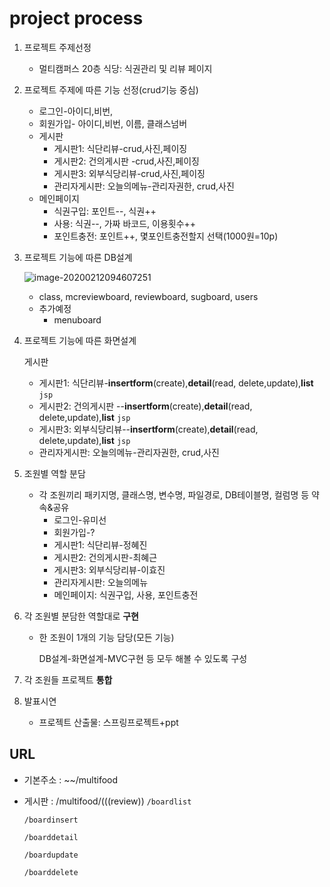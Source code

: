 # project process

1. 프로젝트 주제선정

   - 멀티캠퍼스 20층 식당: 식권관리 및 리뷰 페이지

2. 프로젝트 주제에 따른 기능 선정(crud기능 중심)

   - 로그인-아이디,비번,
   - 회원가입- 아이디,비번, 이름, 클래스넘버
   - 게시판
     - 게시판1: 식단리뷰-crud,사진,페이징
     - 게시판2: 건의게시판 -crud,사진,페이징
     - 게시판3: 외부식당리뷰-crud,사진,페이징
     - 관리자게시판: 오늘의메뉴-관리자권한, crud,사진
   - 메인페이지
     - 식권구입: 포인트--, 식권++
     - 사용: 식권--, 가짜 바코드, 이용횟수++
     - 포인트충전: 포인트++, 몇포인트충전할지 선택(1000원=10p)

3. 프로젝트 기능에 따른 DB설계

   ![image-20200212094607251](C:\Users\student\AppData\Roaming\Typora\typora-user-images\image-20200212094607251.png)

   * class,  mcreviewboard, reviewboard, sugboard, users
   * 추가예정
     * menuboard

4. 프로젝트 기능에 따른 화면설계

   게시판

   - 게시판1: 식단리뷰-**insertform**(create),**detail**(read, delete,update),**list** `jsp`
   - 게시판2: 건의게시판 --**insertform**(create),**detail**(read, delete,update),**list** `jsp`
   - 게시판3: 외부식당리뷰--**insertform**(create),**detail**(read, delete,update),**list** `jsp`
   - 관리자게시판: 오늘의메뉴-관리자권한, crud,사진

5. 조원별 역할 분담

   - 각 조원끼리 패키지명, 클래스명, 변수명, 파일경로, DB테이블명, 컬럼명 등 약속&공유
     - 로그인-유미선
     - 회원가입-?
     - 게시판1: 식단리뷰-정혜진
     - 게시판2: 건의게시판-최혜근
     - 게시판3: 외부식당리뷰-이효진
     - 관리자게시판: 오늘의메뉴
     - 메인페이지: 식권구입, 사용, 포인트충전

6. 각 조원별 분담한 역할대로 **구현**

   * 한 조원이 1개의 기능 담당(모든 기능)

     DB설계-화면설계-MVC구현 등 모두 해볼 수 있도록 구성

7. 각 조원들 프로젝트 **통합**
8. 발표시연
   
   - 프로젝트 산출물: 스프링프로젝트+ppt



## URL

* 기본주소  :  ~~/multifood

* 게시판 : /multifood/(((review))
  `/boardlist`

  `/boardinsert`

  `/boarddetail`

  `/boardupdate`

  `/boarddelete`

